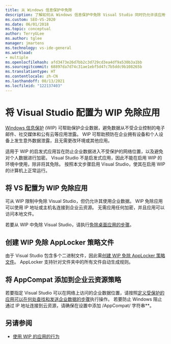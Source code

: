 ```yaml
---
title: 从 Windows 信息保护中免除
description: 了解如何从 Windows 信息保护中免除 Visual Studio 同时仍允许该应用使用企业数据。
ms.custom: SEO-VS-2020
ms.date: 06/01/2018
ms.topic: conceptual
author: TerryGLee
ms.author: tglee
manager: jmartens
ms.technology: vs-ide-general
ms.workload:
- multiple
ms.openlocfilehash: afd3473e26d7bb2c3d729cd3ea4df9a530b3a1bb
ms.sourcegitcommit: 68897da7d74c31ae1ebf5d47c7b5ddc9b108265b
ms.translationtype: HT
ms.contentlocale: zh-CN
ms.lasthandoff: 08/13/2021
ms.locfileid: "122137403"
---
```

# <a name="configure-visual-studio-as-a-wip-exempt-app"></a>将 Visual Studio 配置为 WIP 免除应用

[Windows 信息保护](/windows/security/information-protection/windows-information-protection/protect-enterprise-data-using-wip) (WIP) 可帮助保护企业数据，避免数据从不受企业控制的电子邮件、社交媒体和公有云等应用泄露。 WIP 可帮助预防在企业拥有设备和个人设备上发生意外数据泄露，且无需更改环境或其他应用。

适用于 WIP 的启发式应用旨在防止企业数据进入不受保护的网络位置，以及避免对个人数据进行加密。 Visual Studio 不是启发式应用，因此不能在启用 WIP 的环境中使用，除非将其免除。 按照本文步骤启用 Visual Studio，使其在启用 WIP 的计算机上正常运行。

## <a name="configure-vs-as-a-wip-exempt-app"></a>将 VS 配置为 WIP 免除应用

可从 WIP 限制中免除 Visual Studio，但仍允许其使用企业数据。 WIP 免除应用可以使用 IP 地址或主机名连接到企业云资源。 无需应用任何加密，并且应用可以访问本地文件。

若要从 WIP 中免除 Visual Studio，请执行[免除桌面应用的步骤](/windows/security/information-protection/windows-information-protection/create-wip-policy-using-intune-azure#exempt-apps-from-a-wip-policy)。

## <a name="create-a-wip-exempt-applocker-policy-file"></a>创建 WIP 免除 AppLocker 策略文件

由于 Visual Studio 包含多个二进制文件，因此需[创建 WIP 免除 AppLocker 策略文件](/windows/security/threat-protection/windows-defender-application-control/applocker/run-the-automatically-generate-rules-wizard)。 AppLocker 支持针对文件夹中的所有文件自动生成规则。

## <a name="add-appcompat-to-the-enterprise-cloud-resource-policy"></a>将 AppCompat 添加到企业云资源策略

若要指定 Visual Studio 可以在网络上访问的企业数据位置，请按照[定义受保护的应用可以在何处查找和发送企业数据的步骤](/windows/security/information-protection/windows-information-protection/create-wip-policy-using-intune-azure#choose-where-apps-can-access-enterprise-data)执行操作。 若要防止 Windows 阻止通过 IP 地址连接到云资源，请确保在设置中添加 /AppCompat/ 字符串\*\*。

## <a name="see-also"></a>另请参阅

- [使用 WIP 的应用的行为](/windows/security/information-protection/windows-information-protection/app-behavior-with-wip)
